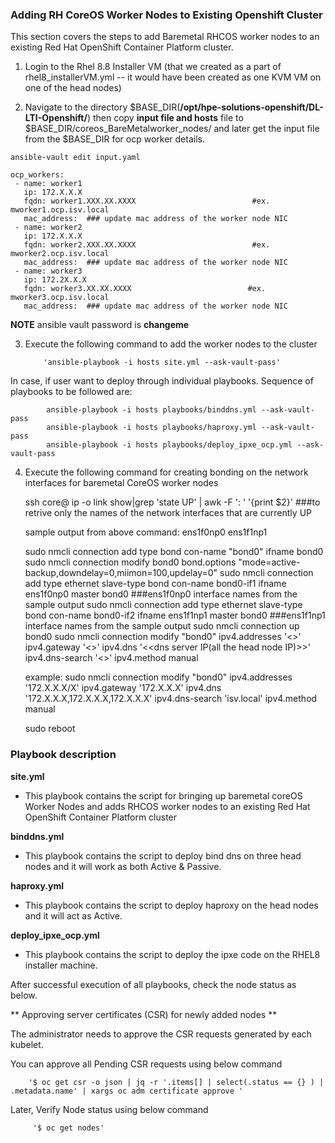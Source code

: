 ### **Adding RH CoreOS Worker Nodes to Existing Openshift Cluster**

This section covers the steps to add Baremetal RHCOS worker nodes to an existing Red Hat OpenShift Container Platform cluster.

1. Login to the Rhel 8.8 Installer VM (that we created as a part of rhel8_installerVM.yml -- it would have been created as one KVM VM on one of the head nodes)

2. Navigate to the directory $BASE_DIR(**/opt/hpe-solutions-openshift/DL-LTI-Openshift/**) then copy **input file and hosts** file to $BASE_DIR/coreos_BareMetalworker_nodes/ and later get the input file from the $BASE_DIR for ocp worker details. 

```
ansible-vault edit input.yaml

ocp_workers:
 - name: worker1
   ip: 172.X.X.X
   fqdn: worker1.XXX.XX.XXXX                          #ex. mworker1.ocp.isv.local
   mac_address:  ### update mac address of the worker node NIC
 - name: worker2
   ip: 172.X.X.X
   fqdn: worker2.XXX.XX.XXXX                          #ex. mworker2.ocp.isv.local
   mac_address:  ### update mac address of the worker node NIC
 - name: worker3
   ip: 172.2X.X.X
   fqdn: worker3.XX.XX.XXXX                          #ex. mworker3.ocp.isv.local
   mac_address:  ### update mac address of the worker node NIC

```

**NOTE**
ansible vault password is **changeme**

3. Execute the following command to add the worker nodes to the cluster

           'ansible-playbook -i hosts site.yml --ask-vault-pass'

In case, if user want to deploy through individual playbooks. Sequence of playbooks to be followed are:

			ansible-playbook -i hosts playbooks/binddns.yml --ask-vault-pass
			ansible-playbook -i hosts playbooks/haproxy.yml --ask-vault-pass
			ansible-playbook -i hosts playbooks/deploy_ipxe_ocp.yml --ask-vault-pass

4. Execute the following command for creating bonding on the network interfaces for baremetal CoreOS worker nodes 

	ssh core@<CoreOS IP>
	ip -o link show|grep 'state UP' | awk -F ': ' '{print $2}'							###to retrive only the names of the network interfaces that are currently UP

	sample output from above command:
	ens1f0np0
	ens1f1np1

	sudo nmcli connection add type bond con-name "bond0" ifname bond0
	sudo nmcli connection modify bond0 bond.options "mode=active-backup,downdelay=0,miimon=100,updelay=0"
	sudo nmcli connection add type ethernet slave-type bond con-name bond0-if1 ifname ens1f0np0 master bond0		###ens1f0np0 interface names from the sample output
	sudo nmcli connection add type ethernet slave-type bond con-name bond0-if2 ifname ens1f1np1 master bond0		###ens1f1np1 interface names from the sample output
	sudo nmcli connection up bond0
	sudo nmcli connection modify "bond0" ipv4.addresses '<<CoreOS IP  with netmask>>' ipv4.gateway '<<gateway IP>>' ipv4.dns  '<<dns server IP(all the head node IP)>>' ipv4.dns-search '<<domain name>>' ipv4.method manual
	
	example:
	sudo nmcli connection modify "bond0" ipv4.addresses '172.X.X.X/X' ipv4.gateway '172.X.X.X' ipv4.dns  '172.X.X.X,172.X.X.X,172.X.X.X' ipv4.dns-search 'isv.local' ipv4.method manual

	sudo reboot

### **Playbook description**

**site.yml**

-   This playbook contains the script for bringing up baremetal coreOS Worker Nodes and adds RHCOS worker nodes to an existing Red Hat OpenShift Container Platform cluster

**binddns.yml**

-   This playbook contains the script to deploy bind dns on three head nodes and it will work as both Active & Passive.

**haproxy.yml**

-   This playbook contains the script to deploy haproxy on the head nodes and it will act as Active.

**deploy_ipxe_ocp.yml**

-   This playbook contains the script to deploy the ipxe code on the RHEL8 installer machine.

After successful execution of all playbooks, check the node status as below.

** Approving server certificates (CSR) for newly added nodes **

The administrator needs to approve the CSR requests generated by each kubelet.

You can approve all Pending CSR requests using below command

        '$ oc get csr -o json | jq -r '.items[] | select(.status == {} ) | .metadata.name' | xargs oc adm certificate approve '
		
Later, Verify Node status using below command

         '$ oc get nodes'
